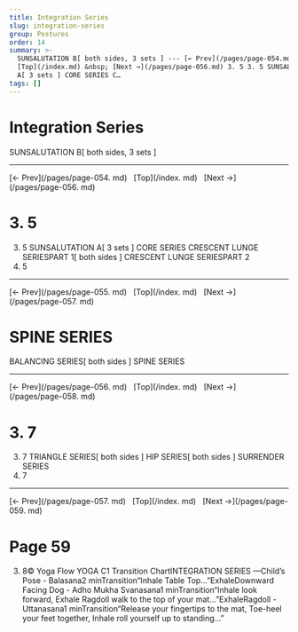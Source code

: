 ```yaml
---
title: Integration Series
slug: integration-series
group: Postures
order: 14
summary: >-
  SUNSALUTATION B[ both sides, 3 sets ] --- [← Prev](/pages/page-054.md) &nbsp;
  [Top](/index.md) &nbsp; [Next →](/pages/page-056.md) 3. 5 3. 5 SUNSALUTATION
  A[ 3 sets ] CORE SERIES C…
tags: []
---
```

# Integration Series

SUNSALUTATION B[ both sides, 3 sets ]
- --
[← Prev](/pages/page-054. md) &nbsp; [Top](/index. md) &nbsp; [Next →](/pages/page-056. md)

# 3. 5

3. 5
SUNSALUTATION A[ 3 sets ]
CORE SERIES
CRESCENT LUNGE SERIESPART 1[ both sides ]
CRESCENT LUNGE SERIESPART 2
3. 5
- --
[← Prev](/pages/page-055. md) &nbsp; [Top](/index. md) &nbsp; [Next →](/pages/page-057. md)

# SPINE SERIES

BALANCING SERIES[ both sides ]
SPINE SERIES
- --
[← Prev](/pages/page-056. md) &nbsp; [Top](/index. md) &nbsp; [Next →](/pages/page-058. md)

# 3. 7

3. 7
TRIANGLE SERIES[ both sides ]
HIP SERIES[ both sides ]
SURRENDER SERIES
3. 7
- --
[← Prev](/pages/page-057. md) &nbsp; [Top](/index. md) &nbsp; [Next →](/pages/page-059. md)

# Page 59

3. 8© Yoga Flow YOGA C1 Transition ChartINTEGRATION SERIES —Child’s Pose - Balasana2 minTransition“Inhale Table Top...”ExhaleDownward Facing Dog - Adho Mukha Svanasana1 minTransition“Inhale look forward, Exhale Ragdoll walk to the top of your mat...”ExhaleRagdoll - Uttanasana1 minTransition“Release your fingertips to the mat, Toe-heel your feet together, Inhale roll yourself up to standing...”
